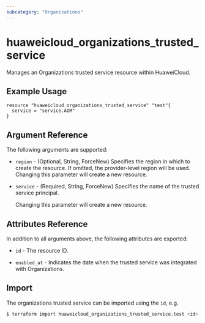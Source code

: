 ```yaml
---
subcategory: "Organizations"
---
```


# huaweicloud_organizations_trusted_service

Manages an Organizations trusted service resource within HuaweiCloud.

## Example Usage

```hcl
resource "huaweicloud_organizations_trusted_service" "test"{
  service = "service.AOM"
}
```

## Argument Reference

The following arguments are supported:

* `region` - (Optional, String, ForceNew) Specifies the region in which to create the resource.
  If omitted, the provider-level region will be used. Changing this parameter will create a new resource.

* `service` - (Required, String, ForceNew) Specifies the name of the trusted service principal.

  Changing this parameter will create a new resource.

## Attributes Reference

In addition to all arguments above, the following attributes are exported:

* `id` - The resource ID.

* `enabled_at` - Indicates the date when the trusted service was integrated with Organizations.

## Import

The organizations trusted service can be imported using the `id`, e.g.

```bash
$ terraform import huaweicloud_organizations_trusted_service.test <id>
```
